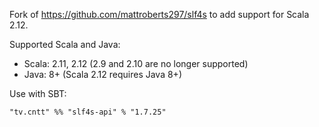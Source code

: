 Fork of https://github.com/mattroberts297/slf4s to add support for Scala 2.12.

Supported Scala and Java:

* Scala: 2.11, 2.12 (2.9 and 2.10 are no longer supported)
* Java: 8+ (Scala 2.12 requires Java 8+)

Use with SBT:

```
"tv.cntt" %% "slf4s-api" % "1.7.25"
```
